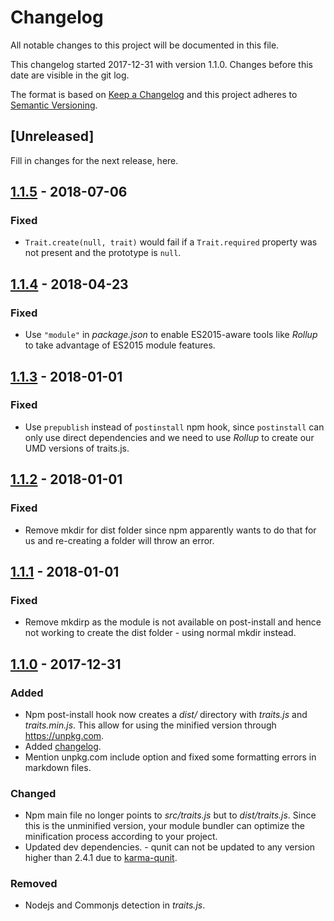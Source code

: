 # Changelog
All notable changes to this project will be documented in this file.

This changelog started 2017-12-31 with version 1.1.0. Changes before this date are visible in the git log.

The format is based on [Keep a Changelog](http://keepachangelog.com/en/1.0.0/)
and this project adheres to [Semantic Versioning](http://semver.org/spec/v2.0.0.html).

## [Unreleased]

Fill in changes for the next release, here.

## [1.1.5] - 2018-07-06
### Fixed
- `Trait.create(null, trait)` would fail if a `Trait.required` property was not present and the prototype is `null`.

## [1.1.4] - 2018-04-23
### Fixed
- Use `"module"` in _package.json_ to enable ES2015-aware tools like _Rollup_ to take advantage of ES2015 module features.

## [1.1.3] - 2018-01-01
### Fixed
- Use `prepublish` instead of `postinstall` npm hook, since `postinstall` can only use direct dependencies and we need to use _Rollup_ to create
our UMD versions of traits.js.

## [1.1.2] - 2018-01-01
### Fixed
- Remove mkdir for dist folder since npm apparently wants to do that for us and re-creating a folder will throw an error.

## [1.1.1] - 2018-01-01
### Fixed
- Remove mkdirp as the module is not available on post-install and hence not working to create the dist folder - using normal mkdir instead.

## [1.1.0] - 2017-12-31
### Added
- Npm post-install hook now creates a _dist/_ directory with _traits.js_ and
_traits.min.js_. This allow for using the minified version through <https://unpkg.com>.
- Added [changelog](CHANGELOG.md).
- Mention unpkg.com include option and fixed some formatting errors in markdown files.

### Changed
- Npm main file no longer points to _src/traits.js_ but to _dist/traits.js_. Since this is the
unminified version, your module bundler can optimize the minification process according to your project.
- Updated dev dependencies. - qunit can not be updated to any version higher than 2.4.1 due to [karma-qunit](https://github.com/karma-runner/karma-qunit/issues/98).

### Removed
- Nodejs and Commonjs detection in _traits.js_.

[1.1.5]:https://github.com/traitsjs/traits.js/releases/tag/v1.1.5
[1.1.4]:https://github.com/traitsjs/traits.js/releases/tag/v1.1.4
[1.1.3]:https://github.com/traitsjs/traits.js/releases/tag/v1.1.3
[1.1.2]:https://github.com/traitsjs/traits.js/releases/tag/v1.1.2
[1.1.1]:https://github.com/traitsjs/traits.js/releases/tag/v1.1.1
[1.1.0]:https://github.com/traitsjs/traits.js/releases/tag/v1.1.0
